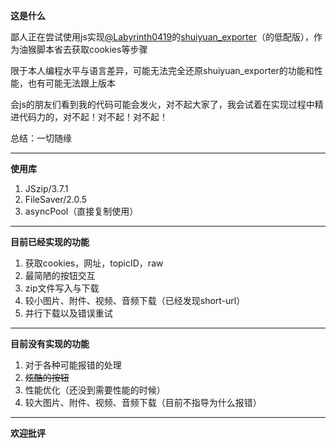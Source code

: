 **这是什么**

鄙人正在尝试使用js实现[@Labyrinth0419](https://github.com/Labyrinth0419/)的[shuiyuan_exporter](https://github.com/Labyrinth0419/shuiyuan_exporter)（的低配版），作为油猴脚本省去获取cookies等步骤

限于本人编程水平与语言差异，可能无法完全还原shuiyuan_exporter的功能和性能，也有可能无法跟上版本

会js的朋友们看到我的代码可能会发火，对不起大家了，我会试着在实现过程中精进代码力的，对不起！对不起！对不起！

总结：一切随缘

---

**使用库**

1. JSzip/3.7.1
2. FileSaver/2.0.5
3. asyncPool（直接复制使用）

---

**目前已经实现的功能**

1. 获取cookies，网址，topicID，raw
2. 最简陋的按钮交互
3. zip文件写入与下载
4. 较小图片、附件、视频、音频下载（已经发现short-url）
5. 并行下载以及错误重试

---

**目前没有实现的功能**

1. 对于各种可能报错的处理
2. ~~炫酷的按钮~~
3. 性能优化（还没到需要性能的时候）
4. 较大图片、附件、视频、音频下载（目前不指导为什么报错）

---

**欢迎批评**